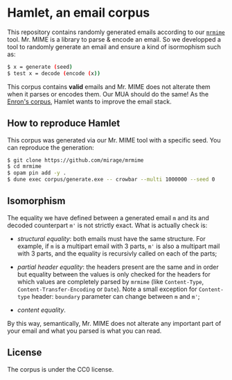 # Hamlet, an email corpus

This repository contains randomly generated emails according to our
[`mrmime`][mrmime] tool. Mr. MIME is a library to parse & encode an email. So
we developped a tool to randomly generate an email and ensure a kind of
isormophism such as:
```sh
$ x = generate (seed)
$ test x = decode (encode (x))
```

This corpus contains **valid** emails and Mr. MIME does not alterate them when
it parses or encodes them. Our MUA should do the same! As the
[Enron's corpus][enron], Hamlet wants to improve the email stack.

## How to reproduce Hamlet

This corpus was generated via our Mr. MIME tool with a specific seed. You can
reproduce the generation:
```sh
$ git clone https://github.com/mirage/mrmime
$ cd mrmime
$ opam pin add -y .
$ dune exec corpus/generate.exe -- crowbar --multi 1000000 --seed 0
```

## Isomorphism

The equality we have defined between a generated email `m` and its and decoded
counterpart `m'` is not strictly exact. What is actually check is:

- _structural equality_: both emails must have the same structure. For example,
if `m` is a multipart email with 3 parts, `m'` is also a multipart mail with 3
parts, and the equality is recursivly called on each of the parts;

- _partial header equality_: the headers present are the same and in order but
equality between the values is only checked for the headers for which values are
completely parsed by `mrmime` (like `Content-Type`, `Content-Transfer-Encoding`
or `Date`). Note a small exception for `Content-type` header: `boundary`
parameter can change between `m` and  `m'`;

- _content equality_.

By this way, semantically, Mr. MIME does not alterate any important
part of your email and what you parsed is what you can read.

## License

The corpus is under the CC0 license.

[mrmime]: https://github.com/mirage/mrmime
[enron]: https://www.cs.cmu.edu/~enron/
